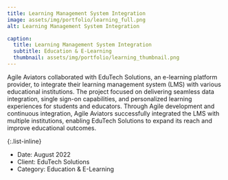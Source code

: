 ```yaml
---
title: Learning Management System Integration
image: assets/img/portfolio/learning_full.png
alt: Learning Management System Integration

caption:
  title: Learning Management System Integration
  subtitle: Education & E-Learning
  thumbnail: assets/img/portfolio/learning_thumbnail.png
---
```

Agile Aviators collaborated with EduTech Solutions, an e-learning platform provider, to integrate their learning management system (LMS) with various educational institutions. The project focused on delivering seamless data integration, single sign-on capabilities, and personalized learning experiences for students and educators. Through Agile development and continuous integration, Agile Aviators successfully integrated the LMS with multiple institutions, enabling EduTech Solutions to expand its reach and improve educational outcomes.

{:.list-inline}
- Date: August 2022
- Client: EduTech Solutions
- Category: Education & E-Learning


